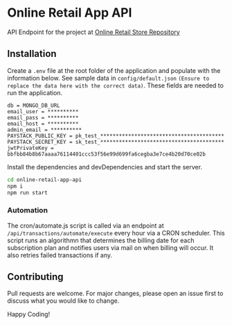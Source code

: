 # Online Retail App API
API Endpoint for the project at  <a href="https://github.com/omob/online-retail-application" target="_blank" title="Go to App repo">Online Retail Store Repository</a>

## Installation
Create a `.env` file at the root folder of the application and populate with the information below. See sample data in `config/default.json` ``(Ensure to replace the data here with the correct data)``. These fields are needed to run the application.

```
db = MONGO_DB_URL
email_user = **********
email_pass = **********
email_host = **********
admin_email = **********
PAYSTACK_PUBLIC_KEY = pk_test_****************************************
PAYSTACK_SECRET_KEY = sk_test_****************************************
jwtPrivateKey = bbfbb84b8b67aaaa76114401ccc53f56e99d699fa6cegba3e7ce4b20d70ce02b
```

Install the dependencies and devDependencies and start the server.

```sh
cd online-retail-app-api
npm i
npm run start
```

### Automation
The cron/automate.js script is called via an endpoint at `/api/transactions/automate/execute` every hour via a CRON scheduler. This script runs an algorithmn that determines the billing date for each subscription plan and notifies users via mail on when billing will occur. It also retries failed transactions if any.

## Contributing
Pull requests are welcome. For major changes, please open an issue first to discuss what you would like to change.

Happy Coding!
